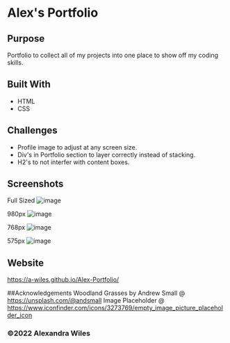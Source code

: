 # Alex's Portfolio

## Purpose
Portfolio to collect all of my projects into one place to show off my coding skills.

## Built With
* HTML
* CSS

## Challenges
* Profile image to adjust at any screen size.
* Div's in Portfolio section to layer correctly instead of stacking.
* H2's to not interfer with content boxes.

## Screenshots
Full Sized
![image](https://user-images.githubusercontent.com/98373402/154829801-160a9215-f3c4-4c00-89c4-f9bca86956c0.png)

980px
![image](https://user-images.githubusercontent.com/98373402/154829933-054c2db1-4c4a-4afb-b131-3cc564f16683.png)

768px
![image](https://user-images.githubusercontent.com/98373402/154829867-3d8251b6-119c-4c00-972f-9ce7c0943ed4.png)

575px
![image](https://user-images.githubusercontent.com/98373402/154829888-ee1d49df-d739-477d-8a89-3d14ecd702e5.png)


## Website
https://a-wiles.github.io/Alex-Portfolio/

##Acknowledgements
Woodland Grasses by Andrew Small @ https://unsplash.com/@andsmall
Image Placeholder @ https://www.iconfinder.com/icons/3273769/empty_image_picture_placeholder_icon

### ©️2022 Alexandra Wiles
